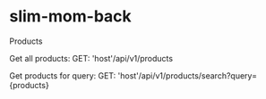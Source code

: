 # slim-mom-back

Products

Get all products:
GET: 'host'/api/v1/products

Get products for query:
GET: 'host'/api/v1/products/search?query={products}
